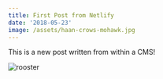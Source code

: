 ```yaml
---
title: First Post from Netlify
date: '2018-05-23'
image: /assets/haan-crows-mohawk.jpg
---
```

This is a new post written from within a CMS!

![rooster](/assets/haan-crows-mohawk.jpg)

